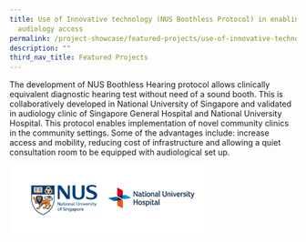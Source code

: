 ```yaml
---
title: Use of Innovative technology (NUS Boothless Protocol) in enabling
  audiology access
permalink: /project-showcase/featured-projects/use-of-innovative-technology-nus-boothless-protocol/
description: ""
third_nav_title: Featured Projects
---
```

The development of NUS Boothless Hearing protocol allows clinically equivalent diagnostic hearing test without need of a sound booth. This is collaboratively developed in National University of Singapore and validated in audiology clinic of Singapore General Hospital and National University Hospital. This protocol enables implementation of novel community clinics in the community settings. Some of the advantages include: increase access and mobility, reducing cost of infrastructure and allowing a quiet consultation room to be equipped with audiological set up.

<img style="width:70%" src="/images/Feat%20Proj:%20NUS%20Boothless/nus%20boothless%20hearing%20protocol%20logos.png">
